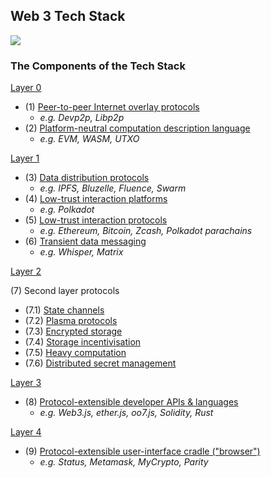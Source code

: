 ## Web 3 Tech Stack
![](https://i.imgur.com/r0G3SQq.png)

### The Components of the Tech Stack
[Layer 0](tech_stack/Layer-0/Layer-0-Overview.md)

  * (1) [Peer-to-peer Internet overlay protocols](tech_stack/Layer-0/peer_to_peer_internet_overlay_protocols.md)
    - _e.g. Devp2p, Libp2p_
  * (2) [Platform-neutral computation description language](tech_stack/Layer-0/platform_neutral_computation_description_language.md)
    - _e.g. EVM, WASM, UTXO_

[Layer 1](Layer-1/Layer-1-Overview.md)

* (3) [Data distribution protocols](tech_stack/Layer-1/data_distribution_protocols.md)
    - _e.g. IPFS, Bluzelle, Fluence, Swarm_
* (4) [Low-trust interaction platforms](tech_stack/Layer-1/low_trust_interaction_platforms.md)
    - _e.g. Polkadot_
* (5) [Low-trust interaction protocols](tech_stack/Layer-1/low_trust_interaction_protocols.md)
    - _e.g. Ethereum, Bitcoin, Zcash, Polkadot parachains_
* (6) [Transient data messaging](tech_stack/Layer-1/transient_data_messaging.md)
    - _e.g. Whisper, Matrix_

[Layer 2](tech_stack/Layer-2/Layer-2-Overview.md)

(7) Second layer protocols


 * (7.1) [State channels](tech_stack/Layer-2/state_channels.md)
 * (7.2) [Plasma protocols](tech_stack/Layer-2/plasma_protocols.md)
 * (7.3) [Encrypted storage](tech_stack/Layer-2/encrypted_storage.md)
 * (7.4) [Storage incentivisation](tech_stack/Layer-2/storage_incentivisation.md)
 * (7.5) [Heavy computation](tech_stack/Layer-2/heavy_computation.md)
 * (7.6) [Distributed secret management](tech_stack/Layer-2/distributed_secret_management.md)

[Layer 3](tech_stack/Layer-3/Layer-3-Overview.md)

 * (8) [Protocol-extensible developer APIs & languages](tech_stack/Layer-3/Layer-3-Overview.md)
    - _e.g. Web3.js, ether.js, oo7.js, Solidity, Rust_

[Layer 4](tech_stack/Layer-4/Layer-4-Overview.md)

 * (9) [Protocol-extensible user-interface cradle ("browser")](tech_stack/Layer-4/Layer-4-Overview.md)
    - _e.g. Status, Metamask, MyCrypto, Parity_
